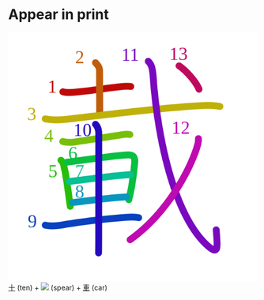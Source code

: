 # Appear in print
![載](../kanji-colorize/8f09.svg)
[十](十.md) (ten) + ![](http://www.kanjidamage.com/assets/radsmall/spearthree-5759064593f0024c5775aba2f18b9c354654dd5c9cbc8c0d1f0a67610926f63c.jpg) (spear) + [車](車.md) (car) 